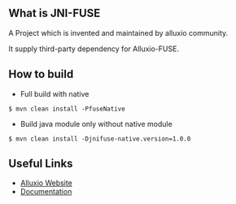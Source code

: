 ## What is JNI-FUSE

A Project which is invented and maintained by alluxio community.

It supply third-party dependency for Alluxio-FUSE.

## How to build

- Full build with native

```shell
$ mvn clean install -PfuseNative
```

- Build java module only without native module

```shell
$ mvn clean install -Djnifuse-native.version=1.0.0
```

## Useful Links

- [Alluxio Website](https://www.alluxio.io/)
- [Documentation](https://www.alluxio.io/docs/)
